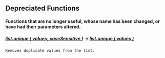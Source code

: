 ## Depreciated Functions

#### Functions that are no longer useful, whose name has been changed, or  have had their parameters altered.

##### [list.unique ( values; caseSensitive )](list.unique.fmfn) -> [list.unique ( values )](../list.unique.fmfn)
`Removes duplicate values from the list.`